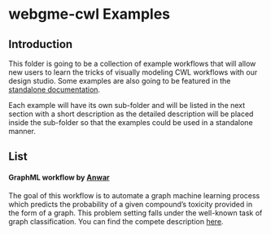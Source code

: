 # webgme-cwl Examples
## Introduction
This folder is going to be a collection of example workflows that will allow new users to learn the tricks of 
visually modeling CWL workflows with our design studio. Some examples are also going to be featured in the
[standalone documentation](https://webgme-cwl.readthedocs.io/en/latest/).

Each example will have its own sub-folder and will be listed in the next section with a short description
as the detailed description will be placed inside the sub-folder so that the examples could be used in a
standalone manner.

## List
#### GraphML workflow by [Anwar](https://github.com/Anwar-Said)
The goal of this workflow is to automate a graph machine learning process which predicts the probability of a given compound’s toxicity provided in the form of a graph. This problem setting falls under the well-known task of graph classification. You can find the compete description [here](https://webgme-cwl.readthedocs.io/en/latest/Examples/examples.html#building-a-graph-classification-workflow-example).
